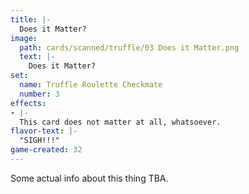```yaml
---
title: |-
  Does it Matter?
image: 
  path: cards/scanned/truffle/03 Does it Matter.png
  text: |-
    Does it Matter?
set:
  name: Truffle Roulette Checkmate
  number: 3
effects: 
- |-
  This card does not matter at all, whatsoever.
flavor-text: |-
  "SIGH!!!"
game-created: 32
---
```

Some actual info about this thing TBA.
